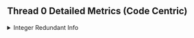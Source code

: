 ## Thread 0 Detailed Metrics (Code Centric)
<details><summary>Integer Redundant Info</summary><blockquote>
